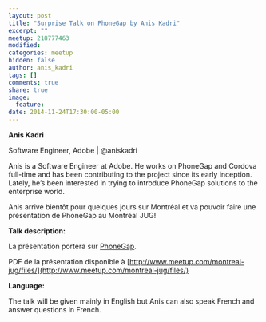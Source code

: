 ```yaml
---
layout: post
title: "Surprise Talk on PhoneGap by Anis Kadri"
excerpt: ""
meetup: 218777463
modified:
categories: meetup
hidden: false
author: anis_kadri
tags: []
comments: true
share: true
image:
  feature:
date: 2014-11-24T17:30:00-05:00
---
```


__Anis Kadri__


Software Engineer, Adobe | @aniskadri

Anis is a Software Engineer at Adobe. He works on PhoneGap and Cordova full-time and has been contributing to the project since its early inception. Lately, he’s been interested in trying to introduce PhoneGap solutions to the enterprise world.

Anis arrive bientôt pour quelques jours sur Montréal et va pouvoir faire une présentation de PhoneGap au Montréal JUG!

__Talk description:__

La présentation portera sur [PhoneGap](http://phonegap.com/).

PDF de la présentation disponible à [http://www.meetup.com/montreal-jug/files/](http://www.meetup.com/montreal-jug/files/)

__Language:__ 

The talk will be given mainly in English but Anis can also speak French and answer questions in French.
